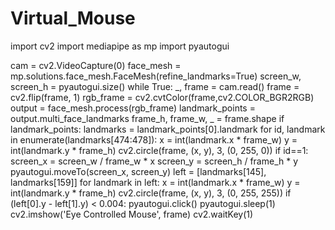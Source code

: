 # Virtual_Mouse
import cv2
import mediapipe as mp
import pyautogui

cam = cv2.VideoCapture(0)
face_mesh = mp.solutions.face_mesh.FaceMesh(refine_landmarks=True)
screen_w, screen_h = pyautogui.size()
while True:
    _, frame = cam.read()
    frame = cv2.flip(frame, 1)
    rgb_frame = cv2.cvtColor(frame,cv2.COLOR_BGR2RGB)
    output = face_mesh.process(rgb_frame)
    landmark_points = output.multi_face_landmarks
    frame_h, frame_w, _ = frame.shape
    if landmark_points:
        landmarks = landmark_points[0].landmark
        for id, landmark in enumerate(landmarks[474:478]):
            x = int(landmark.x * frame_w)
            y = int(landmark.y * frame_h)
            cv2.circle(frame, (x, y), 3, (0, 255, 0))
            if id==1:
                screen_x = screen_w / frame_w * x
                screen_y = screen_h / frame_h * y
                pyautogui.moveTo(screen_x, screen_y)
        left = [landmarks[145], landmarks[159]]
        for landmark in left:
            x = int(landmark.x * frame_w)
            y = int(landmark.y * frame_h)
            cv2.circle(frame, (x, y), 3, (0, 255, 255))
        if (left[0].y - left[1].y) < 0.004:
            pyautogui.click()
            pyautogui.sleep(1)
    cv2.imshow('Eye Controlled Mouse', frame)
    cv2.waitKey(1)


